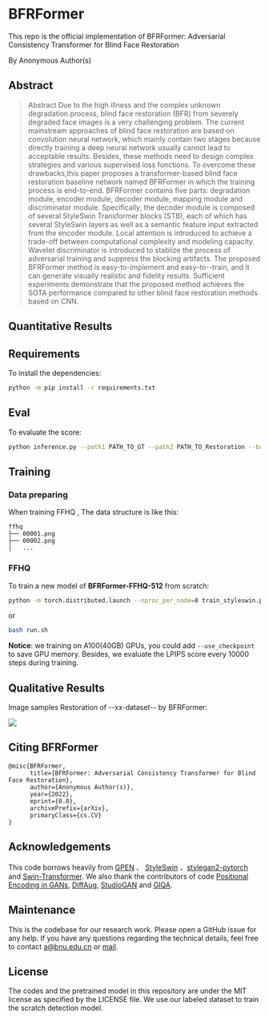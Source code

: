 # BFRFormer



This repo is the official implementation of BFRFormer: Adversarial Consistency Transformer for Blind Face Restoration

By Anonymous Author(s)

## Abstract

> Abstract
 Due to the high illness and the complex unknown degradation process, blind face restoration (BFR) from severely degraded face images is a very challenging problem. The current mainstream approaches of blind face restoration are based on convolution neural network,  which mainly contain two stages because directly training a deep neural network usually cannot lead to acceptable results. Besides, these methods need to design complex strategies and various supervised loss functions.
 To overcome these drawbacks,this paper proposes a transformer-based blind face restoration baseline network named BFRFormer in which the training process is end-to-end. BFRFormer contains five parts: degradation module, encoder module, decoder module, mapping module and discriminator module. Specifically, the decoder module is composed of several StyleSwin Transformer blocks (STB), each of which has several StyleSwin layers as well as a semantic feature input extracted from the encoder module. Local attention is introduced to achieve a trade-off between computational complexity and modeling capacity. Wavelet discriminator is introduced to stablize the process of adversarial training and suppress the blocking artifacts. The proposed BFRFormer method is easy-to-implement and easy-to--train, and it can generate visually realistic and fidelity results. Sufficient experiments demonstrate that the proposed method achieves the SOTA performance compared to other blind face restoration methods based on CNN. 

## Quantitative Results



## Requirements

To install the dependencies:


```bash
python -m pip install -r requirements.txt
```

## Eval

To evaluate the score:

```bash
python inference.py --path1 PATH_TO_GT --path2 PATH_TO_Restoration --batch_size 1024 --worker 8
```

## Training

### Data preparing

When training FFHQ , The data structure is like this:

```
ffhq
├── 00001.png
├── 00002.png
│   ...
```

### FFHQ

To train a new model of **BFRFormer-FFHQ-512** from scratch:

```bash
python -m torch.distributed.launch --nproc_per_node=8 train_styleswin.py --batch 2 --path /path_to_ffhq_1024 --checkpoint_path /tmp --sample_path /tmp --size 1024 --D_lr 0.0002 --D_sn --ttur --eval_gt_path /path_to_ffhq_real_images_50k --lr_decay --lr_decay_start_steps 600000
```
or
```bash
bash run.sh
```
**Notice**: we training on A100(40GB) GPUs, you could add `--use_checkpoint` to save GPU memory. 
Besides, we evaluate the LPIPS score every 10000 steps during training.

## Qualitative Results

Image samples Restoration of --xx-dataset--  by BFRFormer:

![](imgs/160600.png)


## Citing BFRFormer

```
@misc{BFRFormer,
      title={BFRFormer: Adversarial Consistency Transformer for Blind Face Restoration}, 
      author={Anonymous Author(s)},
      year={2022},
      eprint={0.0},
      archivePrefix={arXiv},
      primaryClass={cs.CV}
}
```


## Acknowledgements

This code borrows heavily from [GPEN](github.com) 、 [StyleSwin](github.com) 、[stylegan2-pytorch](https://github.com/rosinality/stylegan2-pytorch) and [Swin-Transformer](https://github.com/microsoft/Swin-Transformer). We also thank the contributors of code [Positional Encoding in GANs](https://github.com/open-mmlab/mmgeneration/blob/master/configs/positional_encoding_in_gans/README.md), [DiffAug](https://github.com/mit-han-lab/data-efficient-gans), [StudioGAN](https://github.com/POSTECH-CVLab/PyTorch-StudioGAN) and [GIQA](https://github.com/cientgu/GIQA).

## Maintenance

This is the codebase for our research work. Please open a GitHub issue for any help. If you have any questions regarding the technical details, feel free to contact [a@bnu.edu.cn](mail@mail.com) or [mail](mail@mail.com).


## License
The codes and the pretrained model in this repository are under the MIT license as specified by the LICENSE file. We use our labeled dataset to train the scratch detection model.


